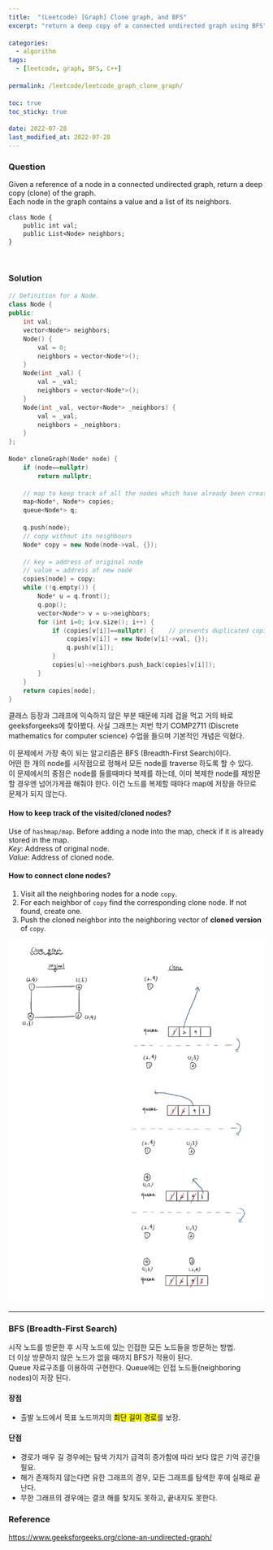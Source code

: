 ```yaml
---
title:  "(Leetcode) [Graph] Clone graph, and BFS"
excerpt: "return a deep copy of a connected undirected graph using BFS"

categories:
  - algorithm
tags:
  - [leetcode, graph, BFS, C++]

permalink: /leetcode/leetcode_graph_clone_graph/

toc: true
toc_sticky: true
 
date: 2022-07-28
last_modified_at: 2022-07-28
---
```


### Question
Given a reference of a node in a connected undirected graph, return a deep copy (clone) of the graph.  
Each node in the graph contains a value and a list of its neighbors.

```
class Node {
    public int val;
    public List<Node> neighbors;
}
```

<br>

### Solution
```cpp
// Definition for a Node.
class Node {
public:
    int val;
    vector<Node*> neighbors;
    Node() {
        val = 0;
        neighbors = vector<Node*>();
    }
    Node(int _val) {
        val = _val;
        neighbors = vector<Node*>();
    }
    Node(int _val, vector<Node*> _neighbors) {
        val = _val;
        neighbors = _neighbors;
    }
};

Node* cloneGraph(Node* node) {
    if (node==nullptr)
        return nullptr;
    
    // map to keep track of all the nodes which have already been created
    map<Node*, Node*> copies;
    queue<Node*> q;

    q.push(node);
    // copy without its neighbours
    Node* copy = new Node(node->val, {});

    // key = address of original node
    // value = address of new node
    copies[node] = copy;
    while (!q.empty()) {
        Node* u = q.front();
        q.pop();
        vector<Node*> v = u->neighbors;
        for (int i=0; i<v.size(); i++) {
            if (copies[v[i]]==nullptr) {    // prevents duplicated copies of a node
                copies[v[i]] = new Node(v[i]->val, {});
                q.push(v[i]);
            }
            copies[u]->neighbors.push_back(copies[v[i]]);
        }
    }
    return copies[node];
}
```

클래스 등장과 그래프에 익숙하지 않은 부분 때문에 지레 겁을 먹고 거의 바로 geeksforgeeks에 찾아봤다. 사실 그래프는 저번 학기 COMP2711 (Discrete mathematics for computer science) 수업을 들으며 기본적인 개념은 익혔다.

이 문제에서 가장 축이 되는 알고리즘은 BFS (Breadth-First Search)이다.  
어떤 한 개의 node를 시작점으로 정해서 모든 node를 traverse 하도록 할 수 있다.  
이 문제에서의 중점은 node를 들를때마다 복제를 하는데, 이미 복제한 node를 재방문할 경우엔 넘어가게끔 해줘야 한다. 이건 노드를 복제할 때마다 map에 저장을 하므로 문제가 되지 않는다.

#### How to keep track of the visited/cloned nodes?
Use of `hashmap/map`. Before adding a node into the map, check if it is already stored in the map.  
*Key*: Address of original node.  
*Value*: Address of cloned node.  

#### How to connect clone nodes?
1. Visit all the neighboring nodes for a node `copy`.
2. For each neighbor of `copy` find the corresponding clone node. If not found, create one.
3. Push the cloned neighbor into the neighboring vector of **cloned version** of `copy`.

![clone-graph.jpg](/assets/images/posts_img/cpp/clone-graph.jpg)

---
### BFS (Breadth-First Search)
시작 노드를 방문한 후 시작 노드에 있는 인접한 모든 노드들을 방문하는 방법.  
더 이상 방문하지 않은 노드가 없을 때까지 BFS가 적용이 된다.  
Queue 자료구조를 이용하여 구현한다. Queue에는 인접 노드들(neighboring nodes)이 저장 된다.

#### 장점
- 출발 노드에서 목표 노드까지의 <mark>최단 길이 경로</mark>를 보장.

#### 단점
- 경로가 매우 길 경우에는 탐색 가지가 급격히 증가함에 따라 보다 많은 기억 공간을 필요.
- 해가 존재하지 않는다면 유한 그래프의 경우, 모든 그래프를 탐색한 후에 실패로 끝난다.
- 무한 그래프의 경우에는 결코 해를 찾지도 못하고, 끝내지도 못한다.

### Reference
<https://www.geeksforgeeks.org/clone-an-undirected-graph/>